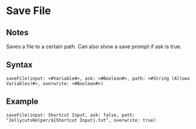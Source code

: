 # Save File

## Notes
Saves a file to a certain path. Can also show a save prompt if ask is true.

## Syntax

```
saveFile(input: <#Variable#>, ask: <#Boolean#>, path: <#String (Allows Variables)#>, overwrite: <#Boolean#>)
```

## Example
```
saveFile(input: Shortcut Input, ask: false, path: "JellycutsHelper/${Shortcut Input}.txt", overwrite: true)
```